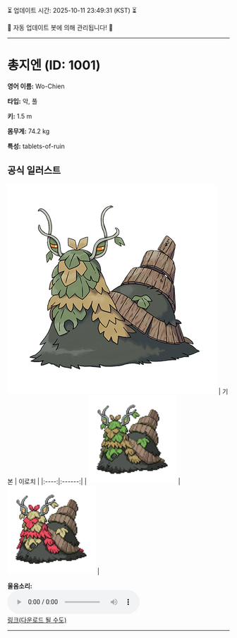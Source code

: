 
⏳ 업데이트 시간: 2025-10-11 23:49:31 (KST) ⏳

🤖 자동 업데이트 봇에 의해 관리됩니다! 🤖

---

# 총지엔 (ID: 1001)
**영어 이름:** Wo-Chien

**타입:** 악, 풀

**키:** 1.5 m

**몸무게:** 74.2 kg

**특성:** tablets-of-ruin

## 공식 일러스트
![](https://raw.githubusercontent.com/PokeAPI/sprites/master/sprites/pokemon/other/official-artwork/1001.png)
| 기본 | 이로치 |
|:----:|:------:|
| <img src="https://raw.githubusercontent.com/PokeAPI/sprites/master/sprites/pokemon/1001.png" width="200"> | <img src="https://raw.githubusercontent.com/PokeAPI/sprites/master/sprites/pokemon/shiny/1001.png" width="200"> |

**울음소리:**<br><audio controls src="https://raw.githubusercontent.com/PokeAPI/cries/main/cries/pokemon/latest/1001.ogg"></audio><br> [링크(다운로드 될 수도)](https://raw.githubusercontent.com/PokeAPI/cries/main/cries/pokemon/latest/1001.ogg)


---
